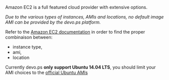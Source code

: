Amazon EC2 is a full featured cloud provider with extensive options.

*Due to the various types of instances, AMIs and locations, no default image AMI
can be provided by the devo.ps platform.*

Refer to the [Amazon EC2 documentation](https://aws.amazon.com/ec2/instance-types/) 
in order to find the proper combinaison between:

- instance type, 
- ami, 
- location

Currently devo.ps __only support Ubuntu 14.04 LTS__, you should limit your AMI choices
to the [official Ubuntu AMIs](http://cloud-images.ubuntu.com/releases/14.04.1/release/)